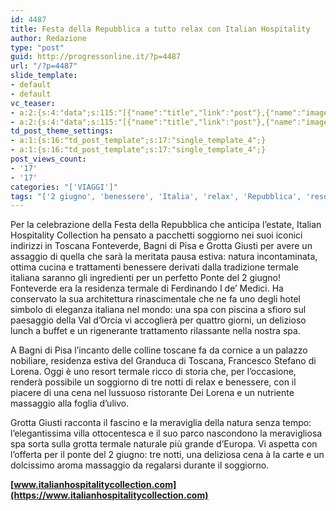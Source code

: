 ```yaml
---
id: 4487
title: Festa della Repubblica a tutto relax con Italian Hospitality
author: Redazione
type: "post"
guid: http://progressonline.it/?p=4487
url: "/?p=4487"
slide_template:
- default
- default
vc_teaser:
- a:2:{s:4:"data";s:115:"[{"name":"title","link":"post"},{"name":"image","image":"featured","link":"none"},{"name":"text","mode":"excerpt"}]";s:7:"bgcolor";s:0:"";}
- a:2:{s:4:"data";s:115:"[{"name":"title","link":"post"},{"name":"image","image":"featured","link":"none"},{"name":"text","mode":"excerpt"}]";s:7:"bgcolor";s:0:"";}
td_post_theme_settings:
- a:1:{s:16:"td_post_template";s:17:"single_template_4";}
- a:1:{s:16:"td_post_template";s:17:"single_template_4";}
post_views_count:
- '17'
- '17'
categories: "['VIAGGI']"
tags: "['2 giugno', 'benessere', 'Italia', 'relax', 'Repubblica', 'resort', 'spa', 'terme', 'Viaggi', 'weekend']"
---
```


Per la celebrazione della Festa della Repubblica che anticipa l’estate, Italian Hospitality Collection ha pensato a pacchetti soggiorno nei suoi iconici indirizzi in Toscana Fonteverde, Bagni di Pisa e Grotta Giusti per avere un assaggio di quella che sarà la meritata pausa estiva: natura incontaminata, ottima cucina e trattamenti benessere derivati dalla tradizione termale italiana saranno gli ingredienti per un perfetto Ponte del 2 giugno!  
Fonteverde era la residenza termale di Ferdinando I de’ Medici. Ha conservato la sua architettura rinascimentale che ne fa uno degli hotel simbolo di eleganza italiana nel mondo: una spa con piscina a sfioro sul paesaggio della Val d’Orcia vi accoglierà per quattro giorni, un delizioso lunch a buffet e un rigenerante trattamento rilassante nella nostra spa.

A Bagni di Pisa l’incanto delle colline toscane fa da cornice a un palazzo nobiliare, residenza estiva del Granduca di Toscana, Francesco Stefano di Lorena. Oggi è uno resort termale ricco di storia che, per l’occasione, renderà possibile un soggiorno di tre notti di relax e benessere, con il piacere di una cena nel lussuoso ristorante Dei Lorena e un nutriente massaggio alla foglia d’ulivo.

Grotta Giusti racconta il fascino e la meraviglia della natura senza tempo: l’elegantissima villa ottocentesca e il suo parco nascondono la meravigliosa spa sorta sulla grotta termale naturale più grande d’Europa. Vi aspetta con l’offerta per il ponte del 2 giugno: tre notti, una deliziosa cena à la carte e un dolcissimo aroma massaggio da regalarsi durante il soggiorno.

**[www.italianhospitalitycollection.com](https://www.italianhospitalitycollection.com)**